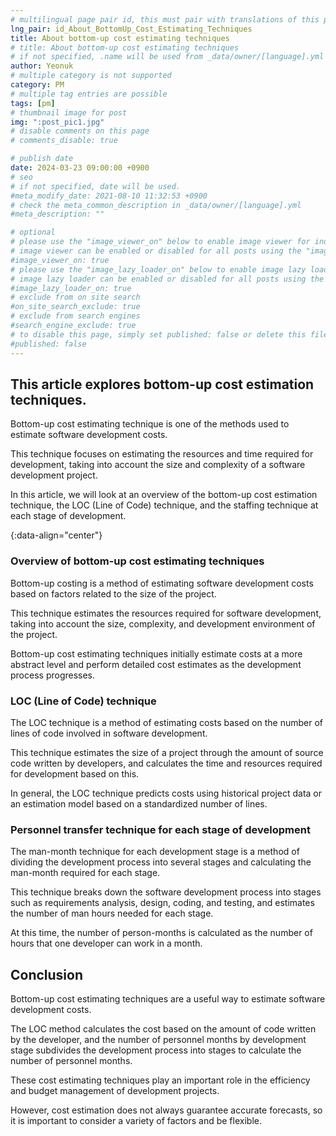 ```yaml
---
# multilingual page pair id, this must pair with translations of this page. (This name must be unique)
lng_pair: id_About_BottomUp_Cost_Estimating_Techniques
title: About bottom-up cost estimating techniques
# title: About bottom-up cost estimating techniques
# if not specified, .name will be used from _data/owner/[language].yml
author: Yeonuk
# multiple category is not supported
category: PM
# multiple tag entries are possible
tags: [pm]
# thumbnail image for post
img: ":post_pic1.jpg"
# disable comments on this page
# comments_disable: true

# publish date
date: 2024-03-23 09:00:00 +0900
# seo
# if not specified, date will be used.
#meta_modify_date: 2021-08-10 11:32:53 +0900
# check the meta_common_description in _data/owner/[language].yml
#meta_description: ""

# optional
# please use the "image_viewer_on" below to enable image viewer for individual pages or posts (_posts/ or [language]/_posts folders).
# image viewer can be enabled or disabled for all posts using the "image_viewer_posts: true" setting in _data/conf/main.yml.
#image_viewer_on: true
# please use the "image_lazy_loader_on" below to enable image lazy loader for individual pages or posts (_posts/ or [language]/_posts folders).
# image lazy loader can be enabled or disabled for all posts using the "image_lazy_loader_posts: true" setting in _data/conf/main.yml.
#image_lazy_loader_on: true
# exclude from on site search
#on_site_search_exclude: true
# exclude from search engines
#search_engine_exclude: true
# to disable this page, simply set published: false or delete this file
#published: false
---
```


<!-- outline-start -->

## This article explores bottom-up cost estimation techniques.

Bottom-up cost estimating technique is one of the methods used to estimate software development costs.

This technique focuses on estimating the resources and time required for development, taking into account the size and complexity of a software development project.

In this article, we will look at an overview of the bottom-up cost estimation technique, the LOC (Line of Code) technique, and the staffing technique at each stage of development.

{:data-align="center"}

<!-- outline-end -->

### Overview of bottom-up cost estimating techniques

Bottom-up costing is a method of estimating software development costs based on factors related to the size of the project.

This technique estimates the resources required for software development, taking into account the size, complexity, and development environment of the project.

Bottom-up cost estimating techniques initially estimate costs at a more abstract level and perform detailed cost estimates as the development process progresses.

### LOC (Line of Code) technique

The LOC technique is a method of estimating costs based on the number of lines of code involved in software development.

This technique estimates the size of a project through the amount of source code written by developers, and calculates the time and resources required for development based on this.

In general, the LOC technique predicts costs using historical project data or an estimation model based on a standardized number of lines.

### Personnel transfer technique for each stage of development

The man-month technique for each development stage is a method of dividing the development process into several stages and calculating the man-month required for each stage.

This technique breaks down the software development process into stages such as requirements analysis, design, coding, and testing, and estimates the number of man hours needed for each stage.

At this time, the number of person-months is calculated as the number of hours that one developer can work in a month.

## Conclusion

Bottom-up cost estimating techniques are a useful way to estimate software development costs.

The LOC method calculates the cost based on the amount of code written by the developer, and the number of personnel months by development stage subdivides the development process into stages to calculate the number of personnel months.

These cost estimating techniques play an important role in the efficiency and budget management of development projects.

However, cost estimation does not always guarantee accurate forecasts, so it is important to consider a variety of factors and be flexible.
